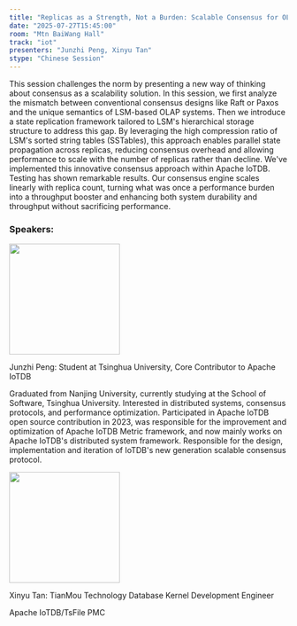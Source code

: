 ```yaml
---
title: "Replicas as a Strength, Not a Burden: Scalable Consensus for OLAP Engines with LSM Storage"
date: "2025-07-27T15:45:00"
room: "Mtn BaiWang Hall"
track: "iot"
presenters: "Junzhi Peng, Xinyu Tan"
stype: "Chinese Session"
---
```


This session challenges the norm by presenting a new way of thinking about consensus as a scalability solution. In this session, we first analyze the mismatch between conventional consensus designs like Raft or Paxos and the unique semantics of LSM-based OLAP systems. Then we introduce a state replication framework tailored to LSM's hierarchical storage structure to address this gap. By leveraging the high compression ratio of LSM's sorted string tables (SSTables), this approach enables parallel state propagation across replicas, reducing consensus overhead and allowing performance to scale with the number of replicas rather than decline. 
We've implemented this innovative consensus approach within Apache IoTDB. Testing has shown remarkable results. Our consensus engine scales linearly with replica count, turning what was once a performance burden into a throughput booster and enhancing both system durability and throughput without sacrificing performance.

### Speakers:


<img src="https://sessionize.com/image/248b-400o400o1-9W64pJhLWUPNQhj7zMQ8VX.jpg" width="200" /><br/>

Junzhi Peng: Student at Tsinghua University, Core Contributor to Apache IoTDB

Graduated from Nanjing University, currently studying at the School of Software, Tsinghua University. Interested in distributed systems, consensus protocols, and performance optimization. Participated in Apache IoTDB open source contribution in 2023, was responsible for the improvement and optimization of Apache IoTDB Metric framework, and now mainly works on Apache IoTDB's distributed system framework. Responsible for the design, implementation and iteration of IoTDB's new generation scalable consensus protocol.


<img src="https://sessionize.com/image/15eb-400o400o1-h2CBUSWJV2Kziqmd5o7Gqu.png" width="200" /><br/>

Xinyu Tan: TianMou Technology Database Kernel Development Engineer

Apache IoTDB/TsFile PMC